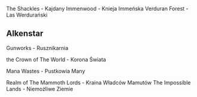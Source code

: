 The Shackles - Kajdany
Immenwood - Knieja Immeńska
Verduran Forest - Las Werdurański

## Alkenstar
Gunworks - Rusznikarnia

the Crown of The World - Korona Świata

Mana Wastes - Pustkowia Many

Realm of The Mammoth Lords - Kraina Władców Mamutów
The Impossible Lands - Niemożliwe Ziemie
